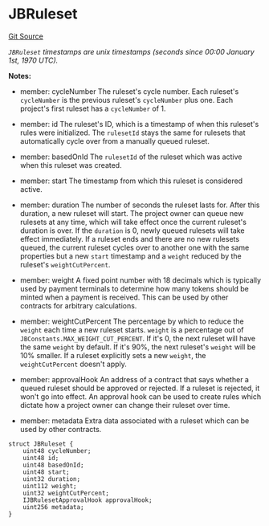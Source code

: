 # JBRuleset
[Git Source](https://github.com/Bananapus/nana-core/blob/1fb5688d98a7c6e49f86f6a7e868a61ef4c2409a/src/structs/JBRuleset.sol)

*`JBRuleset` timestamps are unix timestamps (seconds since 00:00 January 1st, 1970 UTC).*

**Notes:**
- member: cycleNumber The ruleset's cycle number. Each ruleset's `cycleNumber` is the previous ruleset's
`cycleNumber` plus one. Each project's first ruleset has a `cycleNumber` of 1.

- member: id The ruleset's ID, which is a timestamp of when this ruleset's rules were initialized. The
`rulesetId` stays the same for rulesets that automatically cycle over from a manually queued ruleset.

- member: basedOnId The `rulesetId` of the ruleset which was active when this ruleset was created.

- member: start The timestamp from which this ruleset is considered active.

- member: duration The number of seconds the ruleset lasts for. After this duration, a new ruleset will start.
The project owner can queue new rulesets at any time, which will take effect once the current ruleset's duration is
over. If the `duration` is 0, newly queued rulesets will take effect immediately. If a ruleset ends and there are no
new rulesets queued, the current ruleset cycles over to another one with the same properties but a new `start`
timestamp and a `weight` reduced by the ruleset's `weightCutPercent`.

- member: weight A fixed point number with 18 decimals which is typically used by payment terminals to
determine how many tokens should be minted when a payment is received. This can be used by other contracts for
arbitrary calculations.

- member: weightCutPercent The percentage by which to reduce the `weight` each time a new ruleset starts.
`weight`
is
a percentage out of `JBConstants.MAX_WEIGHT_CUT_PERCENT`. If it's 0, the next ruleset will have the same `weight` by
default. If it's 90%, the next ruleset's `weight` will be 10% smaller. If a ruleset explicitly sets a new `weight`,
the `weightCutPercent` doesn't apply.

- member: approvalHook An address of a contract that says whether a queued ruleset should be approved or
rejected. If a
ruleset is rejected, it won't go into effect. An approval hook can be used to create rules which dictate how a
project owner can change their ruleset over time.

- member: metadata Extra data associated with a ruleset which can be used by other contracts.


```solidity
struct JBRuleset {
    uint48 cycleNumber;
    uint48 id;
    uint48 basedOnId;
    uint48 start;
    uint32 duration;
    uint112 weight;
    uint32 weightCutPercent;
    IJBRulesetApprovalHook approvalHook;
    uint256 metadata;
}
```

